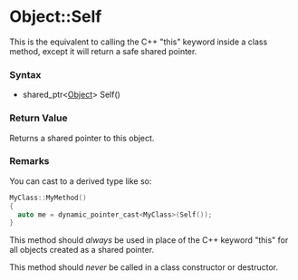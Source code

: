 # Object::Self
This is the equivalent to calling the C++ "this" keyword inside a class method, except it will return a safe shared pointer.

### Syntax

- shared_ptr\<[Object](Object.md)\> Self()

### Return Value

Returns a shared pointer to this object.

### Remarks

You can cast to a derived type like so:
```c++
MyClass::MyMethod()
{
  auto me = dynamic_pointer_cast<MyClass>(Self());
}
```
This method should *always* be used in place of the C++ keyword "this" for all objects created as a shared pointer.

This method should *never* be called in a class constructor or destructor.
